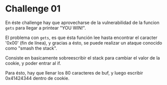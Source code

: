 # Challenge 01

En éste challenge hay que aprovecharse de la vulnerabilidad de la funcion `gets` para llegar a printear "YOU WIN!".

El problema con `gets`, es que ésta función lee hasta encontrar el caracter '0x00' (fin de línea), y gracias a ésto, se puede realizar un ataque conocido como "smash the stack".

Consiste en basicamente sobreescribir el stack para cambiar el valor de la cookie, y poder entrar al if.

Para ésto, hay que llenar los 80 caracteres de buf, y luego escribir 0x41424344 dentro de cookie.
